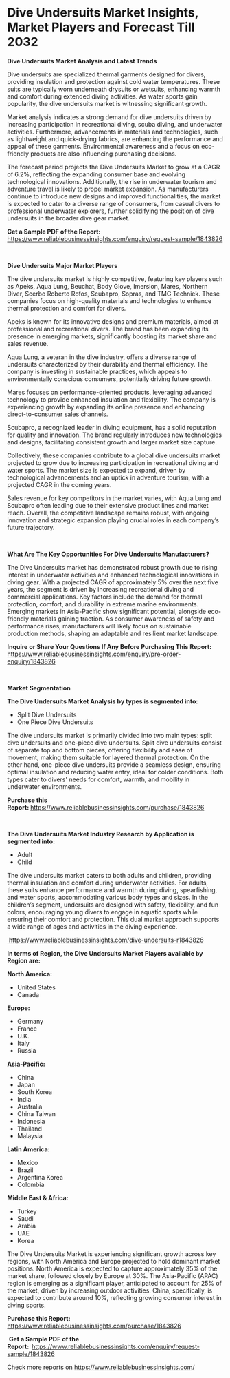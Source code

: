 <p><h1>Dive Undersuits Market Insights, Market Players and Forecast Till 2032</h1></p><p><strong>Dive Undersuits Market Analysis and Latest Trends</strong></p>
<p><p>Dive undersuits are specialized thermal garments designed for divers, providing insulation and protection against cold water temperatures. These suits are typically worn underneath drysuits or wetsuits, enhancing warmth and comfort during extended diving activities. As water sports gain popularity, the dive undersuits market is witnessing significant growth.</p><p>Market analysis indicates a strong demand for dive undersuits driven by increasing participation in recreational diving, scuba diving, and underwater activities. Furthermore, advancements in materials and technologies, such as lightweight and quick-drying fabrics, are enhancing the performance and appeal of these garments. Environmental awareness and a focus on eco-friendly products are also influencing purchasing decisions.</p><p>The forecast period projects the Dive Undersuits Market to grow at a CAGR of 6.2%, reflecting the expanding consumer base and evolving technological innovations. Additionally, the rise in underwater tourism and adventure travel is likely to propel market expansion. As manufacturers continue to introduce new designs and improved functionalities, the market is expected to cater to a diverse range of consumers, from casual divers to professional underwater explorers, further solidifying the position of dive undersuits in the broader dive gear market.</p></p>
<p><strong>Get a Sample PDF of the Report:&nbsp;</strong> <a href="https://www.reliablebusinessinsights.com/enquiry/request-sample/1843826?utm_campaign=2242&utm_medium=2&utm_source=Github&utm_content=ia&utm_term=04042025&utm_id=dive-undersuits">https://www.reliablebusinessinsights.com/enquiry/request-sample/1843826</a></p>
<p>&nbsp;</p>
<p><strong>Dive Undersuits Major Market Players</strong></p>
<p><p>The dive undersuits market is highly competitive, featuring key players such as Apeks, Aqua Lung, Beuchat, Body Glove, Imersion, Mares, Northern Diver, Scerbo Roberto Rofos, Scubapro, Sopras, and TMG Techniek. These companies focus on high-quality materials and technologies to enhance thermal protection and comfort for divers.</p><p>Apeks is known for its innovative designs and premium materials, aimed at professional and recreational divers. The brand has been expanding its presence in emerging markets, significantly boosting its market share and sales revenue.</p><p>Aqua Lung, a veteran in the dive industry, offers a diverse range of undersuits characterized by their durability and thermal efficiency. The company is investing in sustainable practices, which appeals to environmentally conscious consumers, potentially driving future growth.</p><p>Mares focuses on performance-oriented products, leveraging advanced technology to provide enhanced insulation and flexibility. The company is experiencing growth by expanding its online presence and enhancing direct-to-consumer sales channels.</p><p>Scubapro, a recognized leader in diving equipment, has a solid reputation for quality and innovation. The brand regularly introduces new technologies and designs, facilitating consistent growth and larger market size capture.</p><p>Collectively, these companies contribute to a global dive undersuits market projected to grow due to increasing participation in recreational diving and water sports. The market size is expected to expand, driven by technological advancements and an uptick in adventure tourism, with a projected CAGR in the coming years. </p><p>Sales revenue for key competitors in the market varies, with Aqua Lung and Scubapro often leading due to their extensive product lines and market reach. Overall, the competitive landscape remains robust, with ongoing innovation and strategic expansion playing crucial roles in each company’s future trajectory.</p></p>
<p>&nbsp;</p>
<p><strong>What Are The Key Opportunities For Dive Undersuits Manufacturers?</strong></p>
<p><p>The Dive Undersuits market has demonstrated robust growth due to rising interest in underwater activities and enhanced technological innovations in diving gear. With a projected CAGR of approximately 5% over the next five years, the segment is driven by increasing recreational diving and commercial applications. Key factors include the demand for thermal protection, comfort, and durability in extreme marine environments. Emerging markets in Asia-Pacific show significant potential, alongside eco-friendly materials gaining traction. As consumer awareness of safety and performance rises, manufacturers will likely focus on sustainable production methods, shaping an adaptable and resilient market landscape.</p></p>
<p><strong>Inquire or Share Your Questions If Any Before Purchasing This Report:</strong> <a href="https://www.reliablebusinessinsights.com/enquiry/pre-order-enquiry/1843826?utm_campaign=2242&utm_medium=2&utm_source=Github&utm_content=ia&utm_term=04042025&utm_id=dive-undersuits">https://www.reliablebusinessinsights.com/enquiry/pre-order-enquiry/1843826</a></p>
<p>&nbsp;</p>
<p><strong>Market Segmentation</strong></p>
<p><strong>The Dive Undersuits Market Analysis by types is segmented into:</strong></p>
<p><ul><li>Split Dive Undersuits</li><li>One Piece Dive Undersuits</li></ul></p>
<p><p>The dive undersuits market is primarily divided into two main types: split dive undersuits and one-piece dive undersuits. Split dive undersuits consist of separate top and bottom pieces, offering flexibility and ease of movement, making them suitable for layered thermal protection. On the other hand, one-piece dive undersuits provide a seamless design, ensuring optimal insulation and reducing water entry, ideal for colder conditions. Both types cater to divers' needs for comfort, warmth, and mobility in underwater environments.</p></p>
<p><strong>Purchase this Report:&nbsp;</strong><a href="https://www.reliablebusinessinsights.com/purchase/1843826?utm_campaign=2242&utm_medium=2&utm_source=Github&utm_content=ia&utm_term=04042025&utm_id=dive-undersuits">https://www.reliablebusinessinsights.com/purchase/1843826</a></p>
<p>&nbsp;</p>
<p><strong>The Dive Undersuits Market Industry Research by Application is segmented into:</strong></p>
<p><ul><li>Adult</li><li>Child</li></ul></p>
<p><p>The dive undersuits market caters to both adults and children, providing thermal insulation and comfort during underwater activities. For adults, these suits enhance performance and warmth during diving, spearfishing, and water sports, accommodating various body types and sizes. In the children’s segment, undersuits are designed with safety, flexibility, and fun colors, encouraging young divers to engage in aquatic sports while ensuring their comfort and protection. This dual market approach supports a wide range of ages and activities in the diving experience.</p></p>
<p><a href="https://www.reliablebusinessinsights.com/dive-undersuits-r1843826?utm_campaign=2242&utm_medium=2&utm_source=Github&utm_content=ia&utm_term=04042025&utm_id=dive-undersuits">&nbsp;https://www.reliablebusinessinsights.com/dive-undersuits-r1843826</a></p>
<p><strong>In terms of Region, the Dive Undersuits Market Players available by Region are:</strong></p>
<p>
    <p> <strong> North America: </strong>
        <ul>
            <li>United States</li>
            <li>Canada</li>
        </ul>
        </p> 
    <p> <strong> Europe: </strong>
        <ul>
            <li>Germany</li>
            <li>France</li>
            <li>U.K.</li>
            <li>Italy</li>
            <li>Russia</li>
        </ul>
        </p> 
    <p> <strong> Asia-Pacific: </strong>
        <ul>
            <li>China</li>
            <li>Japan</li>
            <li>South Korea</li>
            <li>India</li>
            <li>Australia</li>
            <li>China Taiwan</li>
            <li>Indonesia</li>
            <li>Thailand</li>
            <li>Malaysia</li>
        </ul>
        </p> 
    <p> <strong> Latin America: </strong>
        <ul>
            <li>Mexico</li>
            <li>Brazil</li>
            <li>Argentina Korea</li>
            <li>Colombia</li>
        </ul>
        </p> 
    <p> <strong> Middle East & Africa: </strong>
        <ul>
            <li>Turkey</li>
            <li>Saudi</li>
            <li>Arabia</li>
            <li>UAE</li>
            <li>Korea</li>
        </ul>
    </p>
    </p>
<p><p>The Dive Undersuits Market is experiencing significant growth across key regions, with North America and Europe projected to hold dominant market positions. North America is expected to capture approximately 35% of the market share, followed closely by Europe at 30%. The Asia-Pacific (APAC) region is emerging as a significant player, anticipated to account for 25% of the market, driven by increasing outdoor activities. China, specifically, is expected to contribute around 10%, reflecting growing consumer interest in diving sports.</p></p>
<p><strong>Purchase this Report: </strong><a href="https://www.reliablebusinessinsights.com/purchase/1843826?utm_campaign=2242&utm_medium=2&utm_source=Github&utm_content=ia&utm_term=04042025&utm_id=dive-undersuits">https://www.reliablebusinessinsights.com/purchase/1843826</a></p>
<p>&nbsp;<strong>Get a Sample PDF of the Report:&nbsp;&nbsp;</strong><a href="https://www.reliablebusinessinsights.com/enquiry/request-sample/1843826?utm_campaign=2242&utm_medium=2&utm_source=Github&utm_content=ia&utm_term=04042025&utm_id=dive-undersuits">https://www.reliablebusinessinsights.com/enquiry/request-sample/1843826</a></p>
<p><strong></strong></p>
<p>Check more reports on <a href="https://www.reliablebusinessinsights.com/?utm_campaign=2242&utm_medium=2&utm_source=Github&utm_content=ia&utm_term=04042025&utm_id=dive-undersuits">https://www.reliablebusinessinsights.com/</a></p>